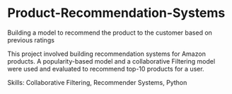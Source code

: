 # Product-Recommendation-Systems
Building a model to recommend the product to the customer based on previous ratings

This project involved building recommendation systems for Amazon products. A popularity-based model and a collaborative Filtering model were used and evaluated to recommend top-10 products for a user.

Skills: Collaborative Filtering, Recommender Systems, Python

